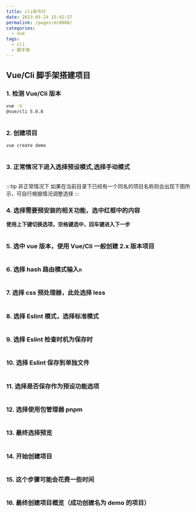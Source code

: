 ```yaml
---
title: cli命令行
date: 2023-05-24 15:41:57
permalink: /pages/ec0808/
categories:
  - vue
tags:
  - cli
  - 脚手架
---
```


## Vue/Cli 脚手架搭建项目

### 1. 检测 Vue/Cli 版本

```bash
vue -V
@vue/cli 5.0.8
```

<img v-lazy="'https://dyzhwork.github.io/images/vuecli/vuecli2.png'"   />

### 2. 创建项目

```bash
vue create demo
```

<img v-lazy="'https://dyzhwork.github.io/images/vuecli/vuecli30.png'"    />

### 3. 正常情况下进入选择预设模式,选择手动模式

<img v-lazy="'https://dyzhwork.github.io/images/vuecli/vuecli3.png'"   />

:::tip 非正常情况下
如果在当前目录下已经有一个同名的项目名称则会出现下图所示，可自行根据情况调整选择
:::
<img v-lazy="'https://dyzhwork.github.io/images/vuecli/vuecli31.png'"    />

### 4. 选择需要预安装的相关功能，选中红框中的内容

**使用上下键切换选项，空格键选中，回车键进入下一步**

<img v-lazy="'https://dyzhwork.github.io/images/vuecli/vuecli4.png'"   />

### 5. 选中 vue 版本，使用 Vue/Cli 一般创建 2.x 版本项目

<img v-lazy="'https://dyzhwork.github.io/images/vuecli/vuecli5.png'"   />

### 6. 选择 hash 路由模式输入`n`

<img v-lazy="'https://dyzhwork.github.io/images/vuecli/vuecli6.png'"   />

### 7. 选择 css 预处理器，此处选择 less

<img v-lazy="'https://dyzhwork.github.io/images/vuecli/vuecli7.png'"   />

### 8. 选择 Eslint 模式，选择标准模式

<img v-lazy="'https://dyzhwork.github.io/images/vuecli/vuecli8.png'"   />

### 9. 选择 Eslint 检查时机为保存时

<img v-lazy="'https://dyzhwork.github.io/images/vuecli/vuecli9.png'"   />

### 10. 选择 Eslint 保存到单独文件

<img v-lazy="'https://dyzhwork.github.io/images/vuecli/vuecli10.png'"    />

### 11. 选择是否保存作为预设功能选项

<img v-lazy="'https://dyzhwork.github.io/images/vuecli/vuecli11.png'"    />

### 12. 选择使用包管理器 pnpm

<img v-lazy="'https://dyzhwork.github.io/images/vuecli/vuecli13.png'"    />

### 13. 最终选择预览

<img v-lazy="'https://dyzhwork.github.io/images/vuecli/vuecli12.png'"    />

### 14. 开始创建项目

<img v-lazy="'https://dyzhwork.github.io/images/vuecli/vuecli14.png'"    />

### 15. 这个步骤可能会花费一些时间

<img v-lazy="'https://dyzhwork.github.io/images/vuecli/vuecli15.png'"    />

### 16. 最终创建项目概览（成功创建名为 demo 的项目）

<img v-lazy="'https://dyzhwork.github.io/images/vuecli/vuecli16.png'"    />
